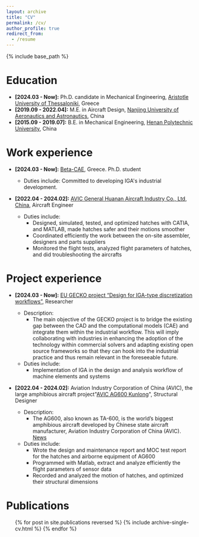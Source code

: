 ```yaml
---
layout: archive
title: "CV"
permalink: /cv/
author_profile: true
redirect_from:
  - /resume
---
```


{% include base_path %}

Education
======
* **[2024.03 - Now]:** Ph.D. candidate in Mechanical Engineering, [Aristotle University of Thessaloniki](https://www.auth.gr/en/), Greece
* **[2019.09 - 2022.04]:** M.E. in Aircraft Design, [Nanjing University of Aeronautics and Astronautics](https://www.nuaa.edu.cn/), China
* **[2015.09 - 2019.07]:** B.E. in Mechanical Engineering, [Henan Polytechnic University](https://www.hpu.edu.cn/), China

Work experience
======
* **[2024.03 - Now]:** [Beta-CAE](https://www.beta-cae.com/), Greece. Ph.D. student
  * Duties include: Committed to developing IGA's industrial development.
  
* **[2022.04 - 2024.02]:** [AVIC General Huanan Aircraft Industry Co., Ltd, China](https://www.avicgeneral.com/sy/index.shtml), Aircraft Engineer
  * Duties include:
    * Designed, simulated, tested, and optimized hatches with CATIA, and MATLAB, made hatches safer and their motions smoother
    * Coordinated efficiently the work between the on-site assembler, designers and parts suppliers
    * Monitored the flight tests, analyzed flight parameters of hatches, and did troubleshooting the aircrafts

Project experience
======
* **[2024.03 - Now]:**  [EU GECKO project “Design for IGA-type discretization workflows”](https://gecko.cimne.com/), Researcher
  * Description:
    *  The main objective of the GECKO project is to bridge the existing gap between the CAD and the computational models (CAE) and integrate them within the industrial workflow. This will imply collaborating with industries in enhancing the adoption of the technology within commercial solvers and adapting existing open source frameworks so that they can hook into the industrial practice and thus remain relevant in the foreseeable future.
  * Duties include:
    * Implementation of IGA in the design and analysis workflow of machine elements and systems

* **[2022.04 - 2024.02]:** Aviation Industry Corporation of China (AVIC), the large amphibious aircraft project"[AVIC AG600 Kunlong](https://www.avicgeneral.com/cpyyw/tyfjcp/jl600/index.shtml)", Structural Designer
  * Description:
    * The AG600, also known as TA-600, is the world’s biggest amphibious aircraft developed by Chinese state aircraft manufacturer, Aviation Industry Corporation of China (AVIC). [News](https://english.www.gov.cn/news/202409/01/content_WS66d3a6d9c6d0868f4e8ea68e.html)  
  * Duties include:
    * Wrote the design and maintenance report and MOC test report for the hatches and airborne equipment of AG600
    * Programmed with Matlab, extract and analyze efficiently the flight parameters of sensor data
    * Recorded and analyzed the motion of hatches, and optimized their structural dimensions

Publications
======
  <ul>{% for post in site.publications reversed %}
    {% include archive-single-cv.html %}
  {% endfor %}</ul>
